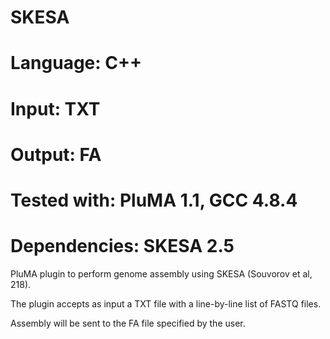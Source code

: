 # SKESA
# Language: C++
# Input: TXT
# Output: FA
# Tested with: PluMA 1.1, GCC 4.8.4
# Dependencies: SKESA 2.5

PluMA plugin to perform genome assembly using SKESA (Souvorov et al, 218).

The plugin accepts as input a TXT file with a line-by-line list
of FASTQ files.

Assembly will be sent to the FA file specified by the user.


